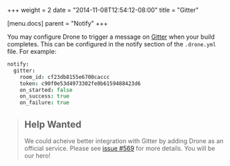 +++
weight = 2
date = "2014-11-08T12:54:12-08:00"
title = "Gitter"

[menu.docs]
parent = "Notify"
+++

You may configure Drone to trigger a message on [Gitter](https://gitter.im) when your build completes. This can be configured in the notify section of the `.drone.yml` file. For example:

```coffeescript
notify:
  gitter:
    room_id: cf23db8155e6700caccc
    token: c90f0e53d4973302fe0b6159488423d6
    on_started: false
    on_success: true
    on_failure: true
```

> ## Help Wanted
> 
> We could acheive better integration with Gitter by adding Drone as an official service. Please see [issue #569](https://github.com/drone/drone/issues/569) for more details. You will be our hero!